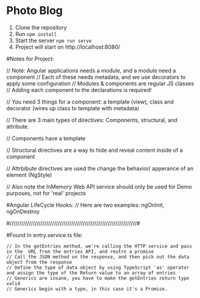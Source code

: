 # Photo Blog

1. Clone the repository
2. Run `npm install`
3. Start the server `npm run serve`
4. Project will start on http://localhost:8080/


#Notes for Project: 

// Note: Angular applications needs a module, and a module need a component
// Each of these needs metadata, and we use decorators to apply some configuration
// Modules & components are regular JS classes 
// Adding each component to the declarations is required! 

// You need 3 things for a component: a template (view), class and decorator (wires up class to template with metadata) 

// There are 3 main types of directives: Components, structural, and attribute.

// Components have a template

// Structural directives are a way to hide and reveal content inside of a component 

// Attrbibute directives are used the change the behavior/ apperance of an element (NgStyle)

// Also note the InMemory Web API service should only be used for Demo purposes, not for 'real' projects

#Angular LifeCycle Hooks:
    // Here are two examples: ngOnInit, ngOnDestroy 

 #//////////////////////////////////////////////////////////////////#   

  #Found In entry.service.ts file:

    // In the getEntries method, we're calling the HTTP service and pass in the  URL from the entries API, and reutrn a promise
    // Call the JSON method on the response, and then pick out the data object from the response
    // Define the type of data object by using TypeScript 'as' operator and assign the type of the Return value to an array of entries
    // Generics are insane, you have to make the getEntries return type valid
    // Generics begin with a type, in this case it's a Promise. 
